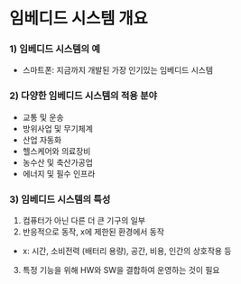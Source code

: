 # 임베디드 시스템 개요

### 1) 임베디드 시스템의 예
- 스마트폰: 지금까지 개발된 가장 인기있는 임베디드 시스템

### 2) 다양한 임베디드 시스템의 적용 분야
- 교통 및 운송
- 방위사업 및 무기체계
- 산업 자동화
- 헬스케어와 의료장비
- 농수산 및 축산가공업
- 에너지 및 필수 인프라

### 3) 임베디드 시스템의 특성
1. 컴퓨터가 아닌 다른 더 큰 기구의 일부
2. 반응적으로 동작, x에 제한된 환경에서 동작
  - x: 시간, 소비전력 (배터리 용량), 공간, 비용, 인간의 상호작용 등

3. 특정 기능을 위해 HW와 SW을 결합하여 운영하는 것이 필요